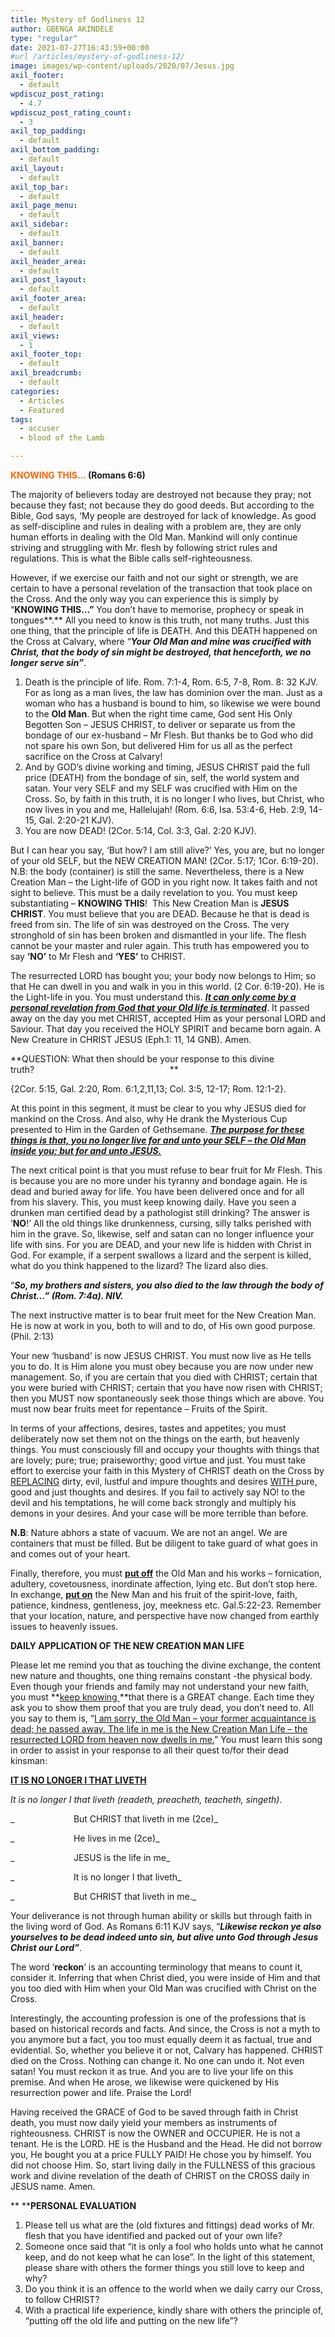 ```yaml
---
title: Mystery of Godliness 12
author: GBENGA AKINDELE
type: "regular"
date: 2021-07-27T16:43:59+00:00
#url /articles/mystery-of-godliness-12/
image: images/wp-content/uploads/2020/07/Jesus.jpg
axil_footer:
  - default
wpdiscuz_post_rating:
  - 4.7
wpdiscuz_post_rating_count:
  - 3
axil_top_padding:
  - default
axil_bottom_padding:
  - default
axil_layout:
  - default
axil_top_bar:
  - default
axil_page_menu:
  - default
axil_sidebar:
  - default
axil_banner:
  - default
axil_header_area:
  - default
axil_post_layout:
  - default
axil_footer_area:
  - default
axil_header:
  - default
axil_views:
  - 1
axil_footer_top:
  - default
axil_breadcrumb:
  - default
categories:
  - Articles
  - Featured
tags:
  - accuser
  - blood of the Lamb

---
```

**<span style="color: #ff6600;">KNOWING THIS…</span> (Romans 6:6)**

The majority of believers today are destroyed not because they pray; not because they fast; not because they do good deeds. But according to the Bible, God says, ‘My people are destroyed for lack of knowledge. As good as self-discipline and rules in dealing with a problem are, they are only human efforts in dealing with the Old Man. Mankind will only continue striving and struggling with Mr. flesh by following strict rules and regulations. This is what the Bible calls self-righteousness.

However, if we exercise our faith and not our sight or strength, we are certain to have a personal revelation of the transaction that took place on the Cross. And the only way you can experience this is simply by “**KNOWING THIS…”** You don’t have to memorise, prophecy or speak in tongues**.** All you need to know is this truth, not many truths. Just this one thing, that the principle of life is DEATH. And this DEATH happened on the Cross at Calvary, where “**_Your Old Man and mine was crucified with Christ, that the body of sin might be destroyed, that henceforth, we no longer serve sin”_**.

  1. Death is the principle of life. Rom. 7:1-4, Rom. 6:5, 7-8, Rom. 8: 32 KJV. For as long as a man lives, the law has dominion over the man. Just as a woman who has a husband is bound to him, so likewise we were bound to the **Old Man**. But when the right time came, God sent His Only Begotten Son &#8211; JESUS CHRIST, to deliver or separate us from the bondage of our ex-husband &#8211; Mr Flesh. But thanks be to God who did not spare his own Son, but delivered Him for us all as the perfect sacrifice on the Cross at Calvary!
  2. And by GOD’s divine working and timing, JESUS CHRIST paid the full price (DEATH) from the bondage of sin, self, the world system and satan. Your very SELF and my SELF was crucified with Him on the Cross. So, by faith in this truth, it is no longer I who lives, but Christ, who now lives in you and me, Hallelujah! (Rom. 6:6, Isa. 53:4-6, Heb. 2:9, 14-15, Gal. 2:20-21 KJV).
  3. You are now DEAD! (2Cor. 5:14, Col. 3:3, Gal. 2:20 KJV).

But I can hear you say, ‘But how? I am still alive?’ Yes, you are, but no longer of your old SELF, but the NEW CREATION MAN! (2Cor. 5:17; 1Cor. 6:19-20). N.B: the body (container) is still the same. Nevertheless, there is a New Creation Man &#8211; the Light-life of GOD in you right now. It takes faith and not sight to believe. This must be a daily revelation to you. You must keep substantiating &#8211; **KNOWING THIS**!  This New Creation Man is **JESUS CHRIST**. You must believe that you are DEAD. Because he that is dead is freed from sin. The life of sin was destroyed on the Cross. The very stronghold of sin has been broken and dismantled in your life. The flesh cannot be your master and ruler again. This truth has empowered you to say **‘NO’** to Mr Flesh and **&#8216;YES&#8217;** to CHRIST.

The resurrected LORD has bought you; your body now belongs to Him; so that He can dwell in you and walk in you in this world. (2 Cor. 6:19-20). He is the Light-life in you. You must understand this. **_<u>It can only come by a personal revelation from God that your Old life is terminated</u>_**. It passed away on the day you met CHRIST, accepted Him as your personal LORD and Saviour. That day you received the HOLY SPIRIT and became born again. A New Creature in CHRIST JESUS (Eph.1: 11, 14 GNB). Amen.

**QUESTION: What then should be your response to this divine truth?                                                       ** 

{2Cor. 5:15, Gal. 2:20, Rom. 6:1,2,11,13; Col. 3:5, 12-17; Rom. 12:1-2}.

At this point in this segment, it must be clear to you why JESUS died for mankind on the Cross. And also, why He drank the Mysterious Cup presented to Him in the Garden of Gethsemane. **_<u>The purpose for these things is that, you no longer live for and unto your SELF &#8211; the Old Man inside you; but for and unto JESUS. </u>_**

The next critical point is that you must refuse to bear fruit for Mr Flesh. This is because you are no more under his tyranny and bondage again. He is dead and buried away for life. You have been delivered once and for all from his slavery. This, you must keep knowing daily. Have you seen a drunken man certified dead by a pathologist still drinking? The answer is ‘**NO**!’ All the old things like drunkenness, cursing, silly talks perished with him in the grave. So, likewise, self and satan can no longer influence your life with sins. For you are DEAD, and your new life is hidden with Christ in God. For example, if a serpent swallows a lizard and the serpent is killed, what do you think happened to the lizard? The lizard also dies.

“**_So, my brothers and sisters, you also died to the law through the body of Christ…” (Rom. 7:4a). NIV._**

The next instructive matter is to bear fruit meet for the New Creation Man. He is now at work in you, both to will and to do, of His own good purpose. (Phil. 2:13)

Your new ‘husband’ is now JESUS CHRIST. You must now live as He tells you to do. It is Him alone you must obey because you are now under new management. So, if you are certain that you died with CHRIST; certain that you were buried with CHRIST; certain that you have now risen with CHRIST; then you MUST now spontaneously seek those things which are above. You must now bear fruits meet for repentance &#8211; Fruits of the Spirit.

In terms of your affections, desires, tastes and appetites; you must deliberately now set them not on the things on the earth, but heavenly things. You must consciously fill and occupy your thoughts with things that are lovely; pure; true; praiseworthy; good virtue and just. You must take effort to exercise your faith in this Mystery of CHRIST death on the Cross by <u>REPLACING</u> dirty, evil, lustful and impure thoughts and desires <u>WITH </u>pure, good and just thoughts and desires. If you fail to actively say NO! to the devil and his temptations, he will come back strongly and multiply his demons in your desires. And your case will be more terrible than before.

**N.B**: Nature abhors a state of vacuum. We are not an angel. We are containers that must be filled. But be diligent to take guard of what goes in and comes out of your heart.

Finally, therefore, you must **<u>put off</u>** the Old Man and his works &#8211; fornication, adultery, covetousness, inordinate affection, lying etc. But don’t stop here.  In exchange, **<u>put on</u>** the New Man and his fruit of the spirit-love, faith, patience, kindness, gentleness, joy, meekness etc. Gal.5:22-23. Remember that your location, nature, and perspective have now changed from earthly issues to heavenly issues.

**DAILY APPLICATION OF THE NEW CREATION MAN LIFE**

Please let me remind you that as touching the divine exchange, the content new nature and thoughts, one thing remains constant -the physical body. Even though your friends and family may not understand your new faith, you must **<u>keep knowing </u>**that there is a GREAT change. Each time they ask you to show them proof that you are truly dead, you don’t need to. All you say to them is, “<u>I am sorry, the Old Man &#8211; your former acquaintance is dead; he passed away. The life in me is the New Creation Man Life &#8211; the resurrected LORD from heaven now dwells in me.</u>” You must learn this song in order to assist in your response to all their quest to/for their dead kinsman:

**<u>IT IS NO LONGER I THAT LIVETH </u>**

_It is no longer I that liveth (readeth, preacheth, teacheth, singeth)._

_                        But CHRIST that liveth in me (2ce)_

_                        He lives in me (2ce)_

_                        JESUS is the life in me_

_                        It is no longer I that liveth_

_                        But CHRIST that liveth in me._ 

Your deliverance is not through human ability or skills but through faith in the living word of God. As Romans 6:11 KJV says, “**_Likewise reckon ye also yourselves to be dead indeed unto sin, but alive unto God through Jesus Christ our Lord”_**.

The word ‘**reckon**’ is an accounting terminology that means to count it, consider it. Inferring that when Christ died, you were inside of Him and that you too died with Him when your Old Man was crucified with Christ on the Cross.

Interestingly, the accounting profession is one of the professions that is based on historical records and facts. And since, the Cross is not a myth to you anymore but a fact, you too must equally deem it as factual, true and evidential. So, whether you believe it or not, Calvary has happened. CHRIST died on the Cross. Nothing can change it. No one can undo it. Not even satan! You must reckon it as true. And you are to live your life on this premise. And when He arose, we likewise were quickened by His resurrection power and life. Praise the Lord!

Having received the GRACE of God to be saved through faith in Christ death, you must now daily yield your members as instruments of righteousness. CHRIST is now the OWNER and OCCUPIER. He is not a tenant. He is the LORD. HE is the Husband and the Head. He did not borrow you, He bought you at a price FULLY PAID! He chose you by himself. You did not choose Him. So, start living daily in the FULLNESS of this gracious work and divine revelation of the death of CHRIST on the CROSS daily in JESUS name. Amen.

** ****PERSONAL EVALUATION**

  1. Please tell us what are the (old fixtures and fittings) dead works of Mr. flesh that you have identified and packed out of your own life?
  2. Someone once said that “it is only a fool who holds unto what he cannot keep, and do not keep what he can lose”. In the light of this statement, please share with others the former things you still love to keep and why?
  3. Do you think it is an offence to the world when we daily carry our Cross, to follow CHRIST?
  4. With a practical life experience, kindly share with others the principle of, “putting off the old life and putting on the new life”?